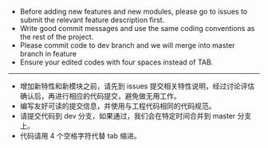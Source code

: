 - Before adding new features and new modules, please go to issues to submit the relevant feature description first.
- Write good commit messages and use the same coding conventions as the rest of the project.
- Please commit code to dev branch and we will merge into master branch in feature
- Ensure your edited codes with four spaces instead of TAB.

---

- 增加新特性和新模块之前，请先到 issues 提交相关特性说明，经过讨论评估确认后，再进行相应的代码提交，避免做无用工作。
- 编写友好可读的提交信息，并使用与工程代码相同的代码规范。
- 请提交代码到 dev 分支，如果通过，我们会在特定时间合并到 master 分支上。
- 代码请用 4 个空格字符代替 tab 缩进。
